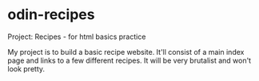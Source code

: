 # odin-recipes
Project: Recipes - for html basics practice

My project is to build a basic recipe website. It'll consist 
of a main index page and links to a few different recipes. 
It will be very brutalist and won't look pretty.
